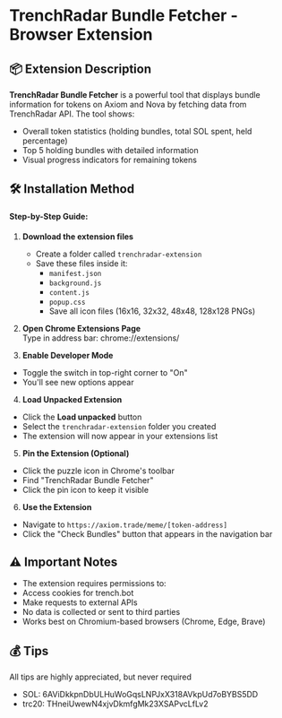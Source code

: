 # TrenchRadar Bundle Fetcher - Browser Extension

## 📦 Extension Description

**TrenchRadar Bundle Fetcher** is a powerful tool that displays bundle information for tokens on Axiom and Nova by fetching data from TrenchRadar API. The tool shows:

- Overall token statistics (holding bundles, total SOL spent, held percentage)
- Top 5 holding bundles with detailed information
- Visual progress indicators for remaining tokens

## 🛠 Installation Method

#### Step-by-Step Guide:

1. **Download the extension files**  
   - Create a folder called `trenchradar-extension`
   - Save these files inside it:
     - `manifest.json`
     - `background.js`
     - `content.js`
     - `popup.css`
     - Save all icon files (16x16, 32x32, 48x48, 128x128 PNGs)

2. **Open Chrome Extensions Page**  
   Type in address bar:  chrome://extensions/


3. **Enable Developer Mode**  
- Toggle the switch in top-right corner to "On"
- You'll see new options appear

4. **Load Unpacked Extension**  
- Click the **Load unpacked** button
- Select the `trenchradar-extension` folder you created
- The extension will now appear in your extensions list

5. **Pin the Extension (Optional)**  
- Click the puzzle icon in Chrome's toolbar
- Find "TrenchRadar Bundle Fetcher"
- Click the pin icon to keep it visible

6. **Use the Extension**  
- Navigate to `https://axiom.trade/meme/[token-address]`
- Click the "Check Bundles" button that appears in the navigation bar

## ⚠️ Important Notes

- The extension requires permissions to:
- Access cookies for trench.bot
- Make requests to external APIs
- No data is collected or sent to third parties
- Works best on Chromium-based browsers (Chrome, Edge, Brave)


## 💰 Tips

All tips are highly appreciated, but never required

- SOL: 6AViDkkpnDbULHuWoGqsLNPJxX318AVkpUd7oBYBS5DD
- trc20: THneiUwewN4xjvDkmfgMk23XSAPvcLfLv2

